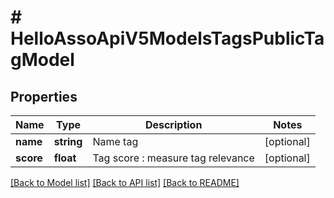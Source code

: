 # # HelloAssoApiV5ModelsTagsPublicTagModel

## Properties

Name | Type | Description | Notes
------------ | ------------- | ------------- | -------------
**name** | **string** | Name tag | [optional]
**score** | **float** | Tag score : measure tag relevance | [optional]

[[Back to Model list]](../../README.md#models) [[Back to API list]](../../README.md#endpoints) [[Back to README]](../../README.md)
